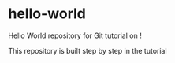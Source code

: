 # hello-world
Hello World repository for Git tutorial on !

This repository is built step by step in the tutorial